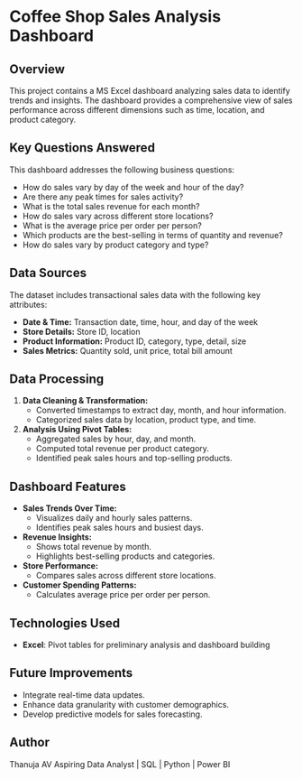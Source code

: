 # Coffee Shop Sales Analysis Dashboard

## Overview
This project contains a MS Excel dashboard analyzing sales data to identify trends and insights. The dashboard provides a comprehensive view of sales performance across different dimensions such as time, location, and product category.

## Key Questions Answered
This dashboard addresses the following business questions:
- How do sales vary by day of the week and hour of the day?
- Are there any peak times for sales activity?
- What is the total sales revenue for each month?
- How do sales vary across different store locations?
- What is the average price per order per person?
- Which products are the best-selling in terms of quantity and revenue?
- How do sales vary by product category and type?

## Data Sources
The dataset includes transactional sales data with the following key attributes:
- **Date & Time:** Transaction date, time, hour, and day of the week
- **Store Details:** Store ID, location
- **Product Information:** Product ID, category, type, detail, size
- **Sales Metrics:** Quantity sold, unit price, total bill amount

## Data Processing
1. **Data Cleaning & Transformation:**
   - Converted timestamps to extract day, month, and hour information.
   - Categorized sales data by location, product type, and time.
2. **Analysis Using Pivot Tables:**
   - Aggregated sales by hour, day, and month.
   - Computed total revenue per product category.
   - Identified peak sales hours and top-selling products.

## Dashboard Features
- **Sales Trends Over Time:**
  - Visualizes daily and hourly sales patterns.
  - Identifies peak sales hours and busiest days.
- **Revenue Insights:**
  - Shows total revenue by month.
  - Highlights best-selling products and categories.
- **Store Performance:**
  - Compares sales across different store locations.
- **Customer Spending Patterns:**
  - Calculates average price per order per person.

## Technologies Used

- **Excel**: Pivot tables for preliminary analysis and dashboard building

## Future Improvements
- Integrate real-time data updates.
- Enhance data granularity with customer demographics.
- Develop predictive models for sales forecasting.

## Author
Thanuja AV
Aspiring Data Analyst | SQL | Python | Power BI

